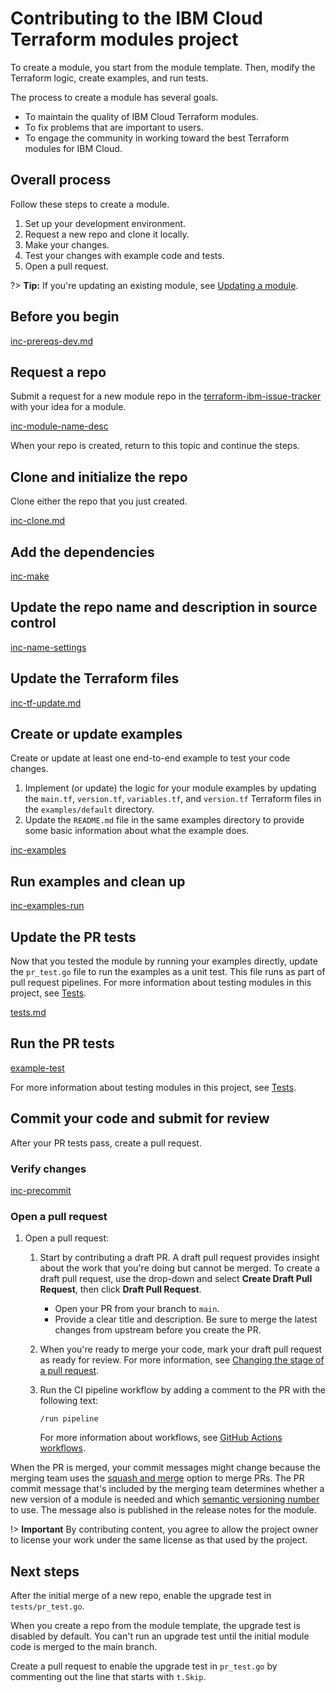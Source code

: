 # Contributing to the IBM Cloud Terraform modules project

To create a module, you start from the module template. Then, modify the Terraform logic, create examples, and run tests.

The process to create a module has several goals.

- To maintain the quality of IBM Cloud Terraform modules.
- To fix problems that are important to users.
- To engage the community in working toward the best Terraform modules for IBM Cloud.

## Overall process

Follow these steps to create a module.

1.  Set up your development environment.
1.  Request a new repo and clone it locally.
1.  Make your changes.
1.  Test your changes with example code and tests.
1.  Open a pull request.

?> **Tip:** If you're updating an existing module, see [Updating a module](/update-module.md).

## Before you begin

[inc-prereqs-dev.md](inc-prereqs-dev.md ':include')

## Request a repo

Submit a request for a new module repo in the [terraform-ibm-issue-tracker](https://github.com/terraform-ibm-modules/terraform-ibm-issue-tracker/issues/new/choose) with your idea for a module.

[inc-module-name-desc](inc-module-name-desc.md ':include')

When your repo is created, return to this topic and continue the steps.

## Clone and initialize the repo

Clone either the repo that you just created.

[inc-clone.md](inc-clone.md ':include')

## Add the dependencies

[inc-make](inc-make.md ':include')

## Update the repo name and description in source control

[inc-name-settings](inc-name-settings.md ':include')

## Update the Terraform files

[inc-tf-update.md](inc-tf-update.md ':include')
## Create or update examples

Create or update at least one end-to-end example to test your code changes.

1.  Implement (or update) the logic for your module examples by updating the `main.tf`, `version.tf`, `variables.tf`, and `version.tf` Terraform files in the `examples/default` directory.
1.  Update the `README.md` file in the same examples directory to provide some basic information about what the example does.

[inc-examples](inc-examples.md ':include')

## Run examples and clean up

[inc-examples-run](inc-examples-run.md ':include')

## Update the PR tests

Now that you tested the module by running your examples directly, update the `pr_test.go` file to run the examples as a unit test. This file runs as part of pull request pipelines. For more information about testing modules in this project, see [Tests](tests.md).

[tests.md](inc-tests-create.md ':include')

## Run the PR tests

[example-test](inc-example-test.md ':include')

For more information about testing modules in this project, see [Tests](tests.md).

## Commit your code and submit for review

After your PR tests pass, create a pull request.

### Verify changes

[inc-precommit](inc-precommit.md ':include')

### Open a pull request

1.  Open a pull request:

    1.  Start by contributing a draft PR. A draft pull request provides insight about the work that you're doing but cannot be merged. To create a draft pull request, use the drop-down and select **Create Draft Pull Request**, then click **Draft Pull Request**.
        - Open your PR from your branch to `main`.
        - Provide a clear title and description. Be sure to merge the latest changes from upstream before you create the PR.
    1.  When you're ready to merge your code, mark your draft pull request as ready for review. For more information, see [Changing the stage of a pull request](https://docs.github.com/en/pull-requests/collaborating-with-pull-requests/proposing-changes-to-your-work-with-pull-requests/changing-the-stage-of-a-pull-request).
    1.  Run the CI pipeline workflow by adding a comment to the PR with the following text:

        ```text
        /run pipeline
        ```

        For more information about workflows, see [GitHub Actions workflows](gh-actions.md).

When the PR is merged, your commit messages might change because the merging team uses the [squash and merge](https://docs.github.com/en/pull-requests/collaborating-with-pull-requests/incorporating-changes-from-a-pull-request/about-pull-request-merges#squash-and-merge-your-pull-request-commits) option to merge PRs. The PR commit message that's included by the merging team determines whether a new version of a module is needed and which [semantic versioning number](versioning.md) to use. The message also is published in the release notes for the module.

!> **Important** By contributing content, you agree to allow the project owner to license your work under the same license as that used by the project.

## Next steps

After the initial merge of a new repo, enable the upgrade test in `tests/pr_test.go`.

When you create a repo from the module template, the upgrade test is disabled by default. You can't run an upgrade test until the initial module code is merged to the main branch.

Create a pull request to enable the upgrade test in `pr_test.go` by commenting out the line that starts with `t.Skip`.
